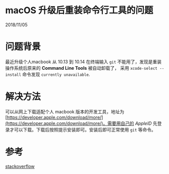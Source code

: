 # macOS 升级后重装命令行工具的问题
2018/11/05

# 问题背景
最近升级个人macbook 从 10.13 到 10.14 在终端输入 `git` 不能用了，发现是重装操作系统后原来的 **Command Line Tools** 被自动卸载了，
采用 `xcode-select --install` 命令发现 `currently unavailable`. 

# 解决方法
可以从网上下载适配个人 macbook 版本的开发工具，地址为[https://developer.apple.com/download/more/](https://developer.apple.com/download/more/)。需要用自己的 *AppleID* 先登录才可以下载。下载后按照提示安装即可。安装后即可正常使用 `git` 等命令。


# 参考
[stackoverflow](https://apple.stackexchange.com/questions/254380/macos-mojave-invalid-active-developer-path/265049#265049?newreg=dd14b53896074657a35d38937ef4d2e6)